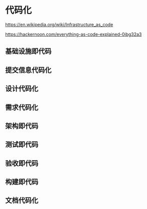 # 代码化


https://en.wikipedia.org/wiki/Infrastructure_as_code

https://hackernoon.com/everything-as-code-explained-0ibg32a3


## 基础设施即代码

## 提交信息代码化

## 设计代码化

## 需求代码化

## 架构即代码

## 测试即代码

## 验收即代码

## 构建即代码

## 文档代码化
